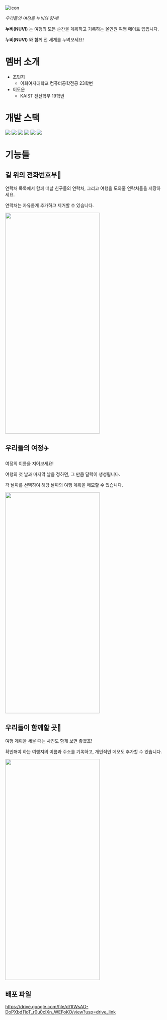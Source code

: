 ![icon](https://github.com/user-attachments/assets/a35f8c63-4103-431c-a9ec-7d4145782bbc)

*우리들의 여정을 누비와 함께!*

**누비(NUVI)** 는 여행의 모든 순간을 계획하고 기록하는 올인원 여행 메이트 앱입니다.

**누비(NUVI)** 와 함께 전 세계를 누벼보세요!

# 멤버 소개
* 조민지
  * 이화여자대학교 컴퓨터공학전공 23학번
* 이도운
  * KAIST 전산학부 19학번

# 개발 스택

<img src="https://img.shields.io/badge/Kotlin-7F52FF?style=for-the-badge&logo=kotlin&logoColor=white"> <img src="https://img.shields.io/badge/Android-34A853?style=for-the-badge&logo=Android&logoColor=white"> <img src="https://img.shields.io/badge/Figma-F24E1E?style=for-the-badge&logo=Figma&logoColor=white"> <img src="https://img.shields.io/badge/Github-181717?style=for-the-badge&logo=Github&logoColor=white"> <img src="https://img.shields.io/badge/XML-005FAD?style=for-the-badge&logo=XML&logoColor=white"> <img src="https://img.shields.io/badge/Gradle-02303A?style=for-the-badge&logo=Gradle&logoColor=white">

# 기능들

## 길 위의 전화번호부📕

연락처 목록에서 함께 떠날 친구들의 연락처, 그리고 여행을 도와줄 연락처들을 저장하세요.

연락처는 자유롭게 추가하고 제거할 수 있습니다.

<img src="https://github.com/user-attachments/assets/f21cb760-c320-4396-b0f0-3c41aca07e60" width="300" height="700" align="center"/>

## 우리들의 여정✈️

여정의 이름을 지어보세요!

여행의 첫 날과 마지막 날을 정하면, 그 만큼 달력이 생성됩니다.
    
각 날짜를 선택하여 해당 날짜의 여행 계획을 메모할 수 있습니다.

<img src="https://github.com/user-attachments/assets/9dec2f96-6e0a-422f-8041-ee2e36a40428" width="300" height="700" align="center"/>
  
## 우리들이 함께할 곳🗼

여행 계획을 세울 때는 사진도 함게 보면 좋겠죠!

확인해야 하는 여행지의 이름과 주소를 기록하고, 개인적인 메모도 추가할 수 있습니다.

<img src="https://github.com/user-attachments/assets/a958c9a5-951c-43f0-944c-07aa50e755a4" width="300" height="700" align="center"/>

## 배포 파일
https://drive.google.com/file/d/1tWsAO-DoPXbd11oT_r0u0clXn_WEFoKO/view?usp=drive_link
